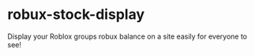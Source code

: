 # robux-stock-display
Display your Roblox groups robux balance on a site easily for everyone to see!
